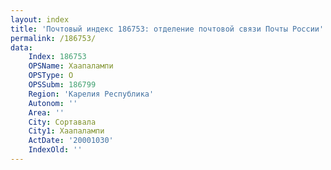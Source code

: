```yaml
---
layout: index
title: 'Почтовый индекс 186753: отделение почтовой связи Почты России'
permalink: /186753/
data:
    Index: 186753
    OPSName: Хаапалампи
    OPSType: О
    OPSSubm: 186799
    Region: 'Карелия Республика'
    Autonom: ''
    Area: ''
    City: Сортавала
    City1: Хаапалампи
    ActDate: '20001030'
    IndexOld: ''
---
```

